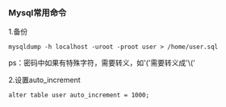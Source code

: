 ### Mysql常用命令

1.备份
```
mysqldump -h localhost -uroot -proot user > /home/user.sql
```
ps：密码中如果有特殊字符，需要转义，如'('需要转义成'\\('

2.设置auto_increment
```
alter table user auto_increment = 1000;
```